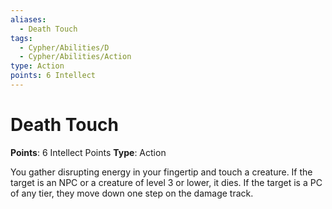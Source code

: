 ```yaml
---
aliases:
  - Death Touch
tags:
  - Cypher/Abilities/D
  - Cypher/Abilities/Action
type: Action
points: 6 Intellect
---
```


# Death Touch

**Points**: 6 Intellect Points
**Type**: Action

You gather disrupting energy in your fingertip and touch a creature. If the target is an NPC or a creature of level 3 or lower, it dies. If the target is a PC of any tier, they move down one step on the damage track.

